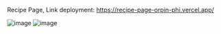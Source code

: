 Recipe Page,
Link deployment: https://recipe-page-orpin-phi.vercel.app/

![image](https://github.com/user-attachments/assets/45a78c5b-65a9-46a7-8ceb-2a8787d32774)
![image](https://github.com/user-attachments/assets/3bed4440-f2e1-43ad-8a85-2977d97dbbc2)

